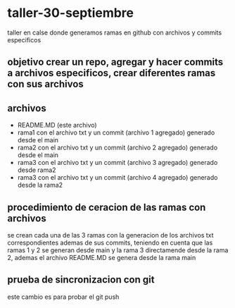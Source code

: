 # taller-30-septiembre
taller en calse donde generamos ramas en github con archivos y commits especificos
## objetivo crear un repo, agregar y hacer commits a archivos especificos, crear diferentes ramas con sus archivos 
## archivos
- README.MD (este archivo)
- rama1 con el archivo txt y un commit (archivo 1 agregado) generado desde el main
- rama2 con el archivo txt y un commit (archivo 2 agregado) generado desde el main
- rama3 con el archivo txt y un commit (archivo 3 agregado) generado desde rama2
- rama3 con el archivo txt y un commit (archivo 4 agregado) generado desde la rama2
## procedimiento de ceracion de las ramas con archivos 
se crean cada una de las 3 ramas con la generacion de los archivos txt correspondientes ademas de sus commits, teniendo en cuenta que las ramas 1 y 2 se generan desde main y la rama 3
directamende desde la rama 2, ademas el archivo README.MD se genera desde la rama main 
  
## prueba de sincronizacion con git 
este cambio es para probar el git push 

